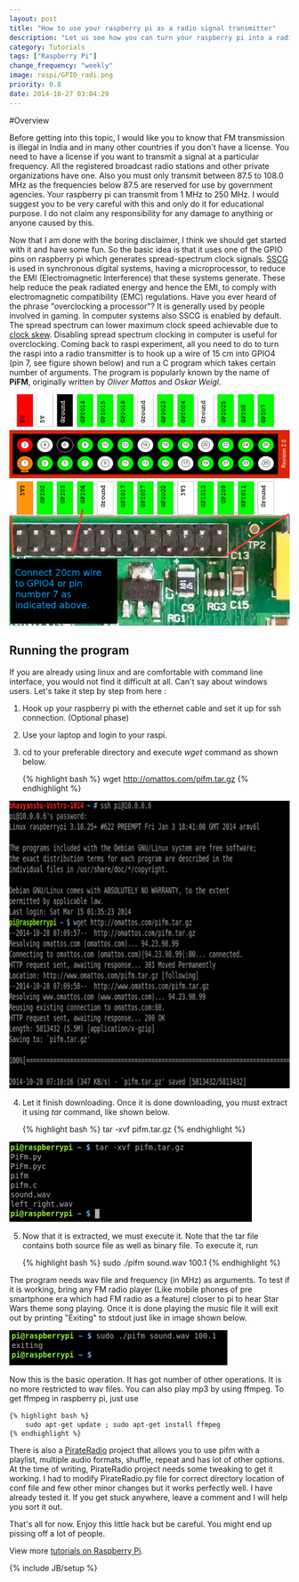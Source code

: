```yaml
---
layout: post
title: "How to use your raspberry pi as a radio signal transmitter"
description: "Let us see how you can turn your raspberry pi into a radio signal transmitter without using any extra hardware."
category: Tutorials
tags: ["Raspberry Pi"]
change_frequency: "weekly"
image: raspi/GPIO_radi.png
priority: 0.8
date: 2014-10-27 03:04:29
---
```


#Overview

Before getting into this topic, I would like you to know that FM transmission is illegal in India and in many other countries if you don't have a license. You need to have a license if you want to transmit a signal at a particular frequency. All the registered broadcast radio stations and other private organizations have one. Also you must only transmit between 87.5 to 108.0 MHz as the frequencies below 87.5 are reserved for use by government agencies. Your raspberry pi can transmit from 1 MHz to 250 MHz. I would suggest you to be very careful with this and only do it for educational purpose. I do not claim any responsibility for any damage to anything or anyone caused by this.

Now that I am done with the boring disclaimer, I think we should get started with it and have some fun. So the basic idea is that it uses one of the GPIO pins on raspberry pi which generates spread-spectrum clock signals. [SSCG](http://en.wikipedia.org/wiki/Spread_spectrum#Spread-spectrum_clock_signal_generation) is used in synchronous digital systems, having a microprocessor, to reduce the EMI (Electromagnetic Interference) that these systems generate. These help reduce the peak radiated energy and hence the EMI, to comply with electromagnetic compatibility (EMC) regulations. 
Have you ever heard of the phrase "overclocking a processor"? It is generally used by people involved in gaming. In computer systems also SSCG is enabled by default. The spread spectrum can lower maximum clock speed achievable due to [clock skew](http://en.wikipedia.org/wiki/Clock_skew). Disabling spread spectrum clocking in computer is useful for overclocking.
Coming back to raspi experiment, all you need to do to turn the raspi into a radio transmitter is to hook up a wire of 15 cm into GPIO4 (pin 7, see figure shown below) and run a C program which takes certain number of arguments. The program is popularly known by the name of **PiFM**, originally written by *Oliver Mattos* and *Oskar Weigl*.

![GPIO4](/assets/imags/raspi/GPIO_radi.png "GPIO4")

## Running the program

If you are already using linux and are comfortable with command line interface, you would not find it difficult at all. Can't say about windows users. Let's take it step by step from here :

1. Hook up your raspberry pi with the ethernet cable and set it up for ssh connection. (Optional phase)
2. Use your laptop and login to your raspi. 
3. cd to your preferable directory and execute *wget* command as shown below.

	{% highlight bash %} 
	wget http://omattos.com/pifm.tar.gz
	{% endhighlight %}

![Wget](/assets/imags/raspi/radi1.png "wget")

4. Let it finish downloading. Once it is done downloading, you must extract it using *tar* command, like shown below.

	{% highlight bash %}
	tar -xvf pifm.tar.gz 
	{% endhighlight %}

![Tar](/assets/imags/raspi/radi2.png "Tar")

5. Now that it is extracted, we must execute it. Note that the tar file contains both source file as well as binary file. To execute it, run

	{% highlight bash %} 
	sudo ./pifm sound.wav 100.1
	{% endhighlight %}

The program needs wav file and frequency (in MHz) as arguments. To test if it is working, bring any FM radio player (Like mobile phones of pre smartphone era which had FM radio as a feature) closer to pi to hear Star Wars theme song playing. Once it is done playing the music file it will exit out by printing "Exiting" to stdout just like in image shown below. 

![Executing pifm](/assets/imags/raspi/radi3.png "Execute")

Now this is the basic operation. It has got number of other operations. It is no more restricted to wav files. You can also play mp3 by using ffmpeg. To get ffmpeg in raspberry pi, just use

	{% highlight bash %}
        sudo apt-get update ; sudo apt-get install ffmpeg
	{% endhighlight %}

There is also a [PirateRadio](https://github.com/Make-Magazine/PirateRadio) project that allows you to use pifm with a playlist, multiple audio formats, shuffle, repeat and has lot of other options. At the time of writing, PirateRadio project needs some tweaking to get it working. I had to modify PirateRadio.py file for correct directory location of conf file and few other minor changes but it works perfectly well. I have already tested it. If you get stuck anywhere, leave a comment and I will help you sort it out.

That's all for now. Enjoy this little hack but be careful. You might end up pissing off a lot of people.

View more <a href="/pages/toc-raspberrypi.html">tutorials on Raspberry Pi</a>.


{% include JB/setup %}
